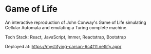 # Game of Life

An interactive reproduction of John Conway's Game of Life simulating Cellular Automata and emulating a Turing complete machine. 

Tech Stack: React, JavaScript, Immer, Reactstrap, Bootstrap

Deployed at: https://mystifying-carson-6c4f11.netlify.app/

